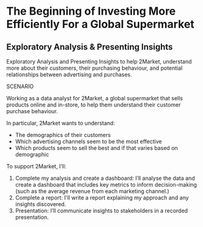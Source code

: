 # The Beginning of Investing More Efficiently For a Global Supermarket

## Exploratory Analysis & Presenting Insights

Exploratory Analysis and Presenting Insights to help 2Market, understand more about their customers, their purchasing behaviour, and potential relationships between advertising and purchases. 

SCENARIO

Working as a data analyst for 2Market, a global supermarket that sells products online and in-store, to help them understand their customer purchase behaviour. 

In particular, 2Market wants to understand:

- The demographics of their customers 
- Which advertising channels seem to be the most effective
- Which products seem to sell the best and if that varies based on demographic
  
To support 2Market, I’ll:

1. Complete my analysis and create a dashboard: I’ll analyse the data and create a dashboard that includes key metrics to inform decision-making (such as the average revenue from each marketing channel.)
2. Complete a report: I'll write a report explaining my approach and any insights discovered.
3. Presentation: I’ll communicate insights to stakeholders in a recorded presentation.

